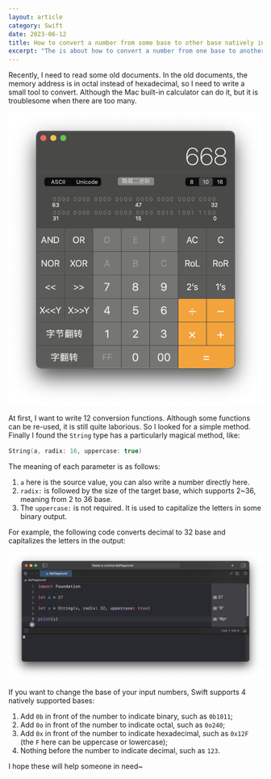 ```yaml
---
layout: article
category: Swift
date: 2023-06-12
title: How to convert a number from some base to other base natively in Swift(for example, decimal to hexadecimal, octal to binary)
excerpt: "The is about how to convert a number from one base to another natively in Swift, a programming language. For example, decimal to hexadecimal, octal to binary, etc.The page introduces a method of the String type that can do the conversion easily. The method is String(a, radix b, uppercase c), where a is the source value, b is the target base, and c is a boolean value to indicate whether to capitalize the letters in the output.The page also explains how to write numbers in different bases natively in Swift. The prefixes are 0b for binary, 0o for octal, 0x for hexadecimal, and nothing for decimal."
---
```

Recently, I need to read some old documents. In the old documents, the memory address is in octal instead of hexadecimal, so I need to write a small tool to convert. Although the Mac built-in calculator can do it, but it is troublesome when there are too many.

<img alt="Use the built-in calculator for hexadecimal calculations" src="/assets/images/98f5449d939c456ba0bab464dfc6d239.png" style="box-shadow: 0px 0px 0px 0px">

At first, I want to write 12 conversion functions. Although some functions can be re-used, it is still quite laborious. So I looked for a simple method. Finally I found the `String` type has a particularly magical method, like:

```swift
String(a, radix: 16, uppercase: true)
```

The meaning of each parameter is as follows:
1. `a` here is the source value, you can also write a number directly here.
2. `radix:` is followed by the size of the target base, which supports 2~36, meaning from 2 to 36 base.
3. The `uppercase:` is not required. It is used to capitalize the letters in some binary output.

For example, the following code converts decimal to 32 base and capitalizes the letters in the output:

<img alt="Code to convert decimal to 32 base" src="/assets/images/810735a203bf4888a056ba523cb83416.png" style="box-shadow: 0px 0px 0px 0px">

If you want to change the base of your input numbers, Swift supports 4 natively supported bases:
1. Add `0b` in front of the number to indicate binary, such as `0b1011`;
2. Add `0o` in front of the number to indicate octal, such as `0o240`;
3. Add `0x` in front of the number to indicate hexadecimal, such as `0x12F` (the `F` here can be uppercase or lowercase);
4. Nothing before the number to indicate decimal, such as `123`.

I hope these will help someone in need~